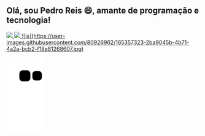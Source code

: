  <h2> Olá, sou Pedro Reis 😄, amante de programação e tecnologia! </h2>


<div>
<a href="https://github.com/pedroreis500">
<img height="180em" src="https://github-readme-stats.vercel.app/api/top-langs/?username=pedroreis500&layout=compact&langs_count=7&theme=dracula"/>
<img height="180em" src="https://github-readme-stats.vercel.app/api?username=pedroreis500&show_icons=true&theme=dracula&include_all_commits=true&count_private=true"/>
![js](https://user-images.githubusercontent.com/80926962/165357323-2ba9045b-4b71-4a2a-bcb2-f18e81268607.jpg)

</div>

 ![Snake animation](https://github.com/pedroreis500/pedroreis500/blob/output/github-contribution-grid-snake.svg)
 



